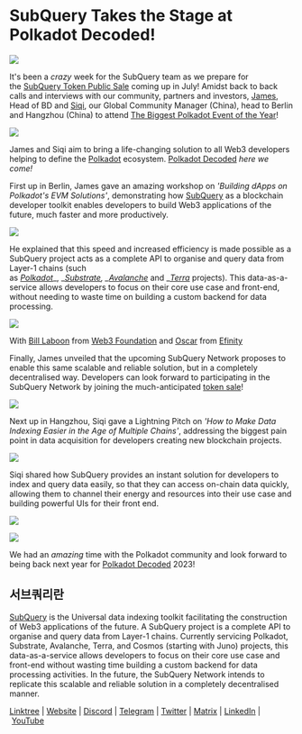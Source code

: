 # SubQuery Takes the Stage at Polkadot Decoded!

![](https://miro.medium.com/max/1400/1*Kh9V1AXcWxxJRP7c8AkawA.png)

It's been a *crazy* week for the SubQuery team as we prepare for the [SubQuery Token Public Sale](https://www.subquery.foundation/publicsale) coming up in July! Amidst back to back calls and interviews with our community, partners and investors, [James](https://twitter.com/JamesABayly), Head of BD and [Siqi](https://twitter.com/SIQI_JIA7), our Global Community Manager (China), head to Berlin and Hangzhou (China) to attend [The Biggest Polkadot Event of the Year](https://decoded.polkadot.network/)!

![](https://miro.medium.com/max/1134/0*P4h0-GDTNcp9LNdn)

James and Siqi aim to bring a life-changing solution to all Web3 developers helping to define the [Polkadot](https://polkadot.network/) ecosystem. [Polkadot Decoded](https://decoded.polkadot.network/) *here we come!*

First up in Berlin, James gave an amazing workshop on *'Building dApps on Polkadot's EVM Solutions'*, demonstrating how [SubQuery](https://subquery.network/) as a blockchain developer toolkit enables developers to build Web3 applications of the future, much faster and more productively.

![](https://miro.medium.com/max/1400/0*gpIh-adfh-Xz-a-Y)

He explained that this speed and increased efficiency is made possible as a SubQuery project acts as a complete API to organise and query data from Layer-1 chains (such as [_Polkadot_](https://polkadot.network/)_, _[_Substrate_](https://substrate.io/)*, _[_Avalanche_](https://www.avax.network/)* and _[_Terra_](https://www.terra.money/) projects). This data-as-a-service allows developers to focus on their core use case and front-end, without needing to waste time on building a custom backend for data processing.

![](https://miro.medium.com/max/1400/0*OizaeF3uTeOebMOu)

With [Bill Laboon](https://twitter.com/BillLaboon) from [Web3 Foundation](https://twitter.com/Web3foundation) and [Oscar](https://twitter.com/OscarFranklnTan) from [Efinity](https://twitter.com/efinityio)

Finally, James unveiled that the upcoming SubQuery Network proposes to enable this same scalable and reliable solution, but in a completely decentralised way. Developers can look forward to participating in the SubQuery Network by joining the much-anticipated [token sale](https://www.subquery.foundation/publicsale)!

![](https://miro.medium.com/max/1400/0*8wzu4eqnVvtHuNry)

Next up in Hangzhou, Siqi gave a Lightning Pitch on *'How to Make Data Indexing Easier in the Age of Multiple Chains'*, addressing the biggest pain point in data acquisition for developers creating new blockchain projects.

![](https://miro.medium.com/max/1400/0*C74exBE-1NOcfWNA)

Siqi shared how SubQuery provides an instant solution for developers to index and query data easily, so that they can access on-chain data quickly, allowing them to channel their energy and resources into their use case and building powerful UIs for their front end.

![](https://miro.medium.com/max/1400/0*Kls2gJ7ap7G1gZXu)

![](https://miro.medium.com/max/1400/0*hUmsAoKx5d8Y1RfY)

We had an *amazing* time with the Polkadot community and look forward to being back next year for [Polkadot Decoded](https://decoded.polkadot.network/) 2023!

## 서브쿼리란

[SubQuery](https://subquery.network/) is the Universal data indexing toolkit facilitating the construction of Web3 applications of the future. A SubQuery project is a complete API to organise and query data from Layer-1 chains. Currently servicing Polkadot, Substrate, Avalanche, Terra, and Cosmos (starting with Juno) projects, this data-as-a-service allows developers to focus on their core use case and front-end without wasting time building a custom backend for data processing activities. In the future, the SubQuery Network intends to replicate this scalable and reliable solution in a completely decentralised manner.

​​[Linktree](https://linktr.ee/subquerynetwork) | [Website](https://subquery.network/) | [Discord](https://discord.com/invite/78zg8aBSMG) | [Telegram](https://t.me/subquerynetwork) | [Twitter](https://twitter.com/subquerynetwork) | [Matrix](https://matrix.to/#/#subquery:matrix.org) | [LinkedIn](https://www.linkedin.com/company/subquery) | [YouTube](https://www.youtube.com/channel/UCi1a6NUUjegcLHDFLr7CqLw)
